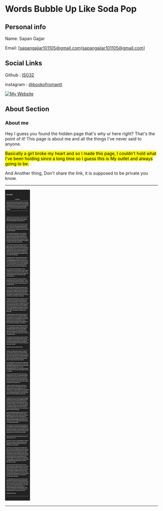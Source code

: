 # Words Bubble Up Like Soda Pop



## Personal info 


Name: Sapan Gajjar

Email: [sapangajjar101105@gmail.com(sapangajjar101105@gmail.com]

## Social Links 


Github :  [ISG32](https://github.com/isg32)

instagram :  [@bookofromantt](https://instagram.com/bookofromantt)


[![My Website](https://user-images.githubusercontent.com/33416429/92813512-27f0bb80-f376-11ea-8562-ee2b3e416aec.png)](https://isg32.github.io/)

## About Section


### About me

  
Hey I guess you found the hidden page that's why ur here right? That's the point of it!
This page is about me and all the things I've never said to anyone.

<mark>Basically a girl broke my heart and so I made this page, I couldn't hold what I've been holding since a long time so I guess this is My outlet and always going to be.</mark>

And Another thing, Don't share the link, it is supposed to be private you know.

<hr>

![](/NOTE20221008163139.png)

<hr>
